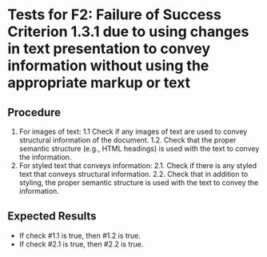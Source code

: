 # Tests for F2: Failure of Success Criterion 1.3.1 due to using changes in text presentation to convey information without using the appropriate markup or text

## Procedure

1. For images of text:
  1.1 Check if any images of text are used to convey structural information of the document.
  1.2. Check that the proper semantic structure (e.g., HTML headings) is used with the text to convey the information.
2. For styled text that conveys information:
  2.1. Check if there is any styled text that conveys structural information.
  2.2. Check that in addition to styling, the proper semantic structure is used with the text to convey the information.

## Expected Results

- If check #1.1 is true, then #1.2 is true.
- If check #2.1 is true, then #2.2 is true.
